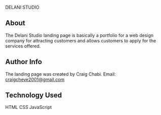 DELANI STUDIO

## About 
The Delani Studio landing page is basically a portfolio for a web design company for attracting customers and allows customers to apply for the services offered.

## Author Info
The landing page was created by Craig Chabi.
Email: craigcheve2001@gmail.com

## Technology Used
HTML
CSS
JavaScript

